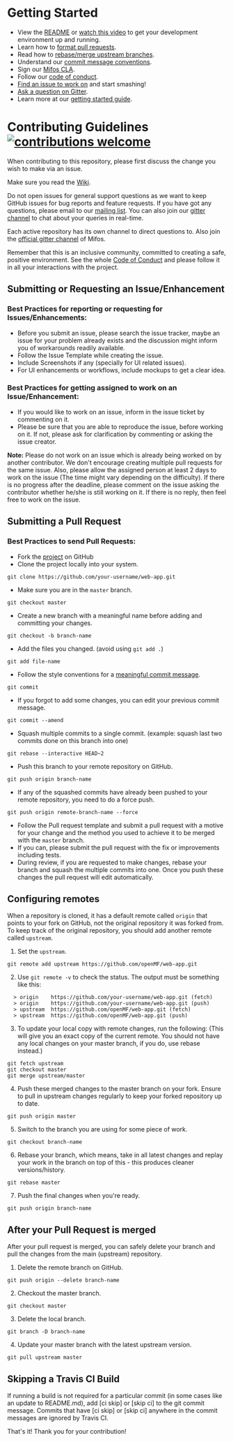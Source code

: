 # Getting Started

- View the [README](../README.md) or [watch this video](https://youtu.be/OnxxC3K2oro) to get your development environment up and running.
- Learn how to [format pull requests](#submitting-a-pull-request).
- Read how to [rebase/merge upstream branches](#configuring-remotes).
- Understand our [commit message conventions](https://github.com/openMF/web-app/blob/master/.github/COMMIT_MESSAGE.md).
- Sign our [Mifos CLA](http://mifos.org/about-us/financial-legal/mifos-contributor-agreement/).
- Follow our [code of conduct](CODE_OF_CONDUCT.md).
- [Find an issue to work on](https://github.com/openMF/web-app/issues) and start smashing!
- [Ask a question on Gitter](https://gitter.im/openMF/web-app).
- Learn more at our [getting started guide](https://mifosforge.jira.com/wiki/spaces/RES/pages/464322561/New+Contributor+Getting+Started+Guide).

# Contributing Guidelines [![contributions welcome](https://img.shields.io/badge/contributions-welcome-brightgreen.svg?style=flat)](https://github.com/openMF/web-app/issues)

When contributing to this repository, please first discuss the change you wish to make via an issue.

Make sure you read the [Wiki](https://github.com/openMF/web-app/wiki).

Do not open issues for general support questions as we want to keep GitHub issues for bug reports and feature requests. If you have got any questions, please email to our [mailing list](https://sourceforge.net/projects/mifos/lists/mifos-developer). You can also join our [gitter channel](https://gitter.im/openMF/web-app) to chat about your queries in real-time.

Each active repository has its own channel to direct questions to. Also join the [official gitter channel](https://gitter.im/openMF/mifos) of Mifos.

Remember that this is an inclusive community, committed to creating a safe, positive environment. See the whole [Code of Conduct](CODE_OF_CONDUCT.md) and please follow it in all your interactions with the project.

## Submitting or Requesting an Issue/Enhancement

### Best Practices for reporting or requesting for Issues/Enhancements:

- Before you submit an issue, please search the issue tracker, maybe an issue for your problem already exists and the discussion might inform you of workarounds readily available.
- Follow the Issue Template while creating the issue.
- Include Screenshots if any (specially for UI related issues).
- For UI enhancements or workflows, include mockups to get a clear idea.

### Best Practices for getting assigned to work on an Issue/Enhancement:

- If you would like to work on an issue, inform in the issue ticket by commenting on it.
- Please be sure that you are able to reproduce the issue, before working on it. If not, please ask for clarification by commenting or asking the issue creator.

**Note:** Please do not work on an issue which is already being worked on by another contributor. We don't encourage creating multiple pull requests for the same issue. Also, please allow the assigned person at least 2 days to work on the issue (The time might vary depending on the difficulty). If there is no progress after the deadline, please comment on the issue asking the contributor whether he/she is still working on it. If there is no reply, then feel free to work on the issue.

## Submitting a Pull Request

### Best Practices to send Pull Requests:

- Fork the [project](https://github.com/openMF/web-app) on GitHub
- Clone the project locally into your system.

```
git clone https://github.com/your-username/web-app.git
```

- Make sure you are in the `master` branch.

```
git checkout master
```

- Create a new branch with a meaningful name before adding and committing your changes.

```
git checkout -b branch-name
```

- Add the files you changed. (avoid using `git add .`)

```
git add file-name
```

- Follow the style conventions for a [meaningful commit message](COMMIT_MESSAGE.md).

```
git commit
```

- If you forgot to add some changes, you can edit your previous commit message.

```
git commit --amend
```

- Squash multiple commits to a single commit. (example: squash last two commits done on this branch into one)

```
git rebase --interactive HEAD~2
```

- Push this branch to your remote repository on GitHub.

```
git push origin branch-name
```

- If any of the squashed commits have already been pushed to your remote repository, you need to do a force push.

```
git push origin remote-branch-name --force
```

- Follow the Pull request template and submit a pull request with a motive for your change and the method you used to achieve it to be merged with the `master` branch.
- If you can, please submit the pull request with the fix or improvements including tests.
- During review, if you are requested to make changes, rebase your branch and squash the multiple commits into one. Once you push these changes the pull request will edit automatically.

## Configuring remotes

When a repository is cloned, it has a default remote called `origin` that points to your fork on GitHub, not the original repository it was forked from. To keep track of the original repository, you should add another remote called `upstream`.

1. Set the `upstream`.

```
git remote add upstream https://github.com/openMF/web-app.git
```

2. Use `git remote -v` to check the status. The output must be something like this:

```
  > origin    https://github.com/your-username/web-app.git (fetch)
  > origin    https://github.com/your-username/web-app.git (push)
  > upstream  https://github.com/openMF/web-app.git (fetch)
  > upstream  https://github.com/openMF/web-app.git (push)
```

3. To update your local copy with remote changes, run the following: (This will give you an exact copy of the current remote. You should not have any local changes on your master branch, if you do, use rebase instead.)

```
git fetch upstream
git checkout master
git merge upstream/master
```

4. Push these merged changes to the master branch on your fork. Ensure to pull in upstream changes regularly to keep your forked repository up to date.

```
git push origin master
```

5. Switch to the branch you are using for some piece of work.

```
git checkout branch-name
```

6. Rebase your branch, which means, take in all latest changes and replay your work in the branch on top of this - this produces cleaner versions/history.

```
git rebase master
```

7. Push the final changes when you're ready.

```
git push origin branch-name
```

## After your Pull Request is merged

After your pull request is merged, you can safely delete your branch and pull the changes from the main (upstream) repository.

1. Delete the remote branch on GitHub.

```
git push origin --delete branch-name
```

2. Checkout the master branch.

```
git checkout master
```

3. Delete the local branch.

```
git branch -D branch-name
```

4. Update your master branch with the latest upstream version.

```
git pull upstream master
```

## Skipping a Travis CI Build

If running a build is not required for a particular commit (in some cases like an update to README.md), add [ci skip] or [skip ci] to the git commit message. Commits that have [ci skip] or [skip ci] anywhere in the commit messages are ignored by Travis CI.

That's it! Thank you for your contribution!
